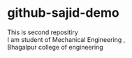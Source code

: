 # github-sajid-demo
This is second repositiry 
<br>
I am student of Mechanical Engineering ,
<br>
Bhagalpur college of engineering
